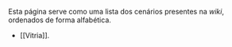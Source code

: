 Esta página serve como uma lista dos cenários presentes na *wiki*, ordenados de forma alfabética.

- [[Vitria]].